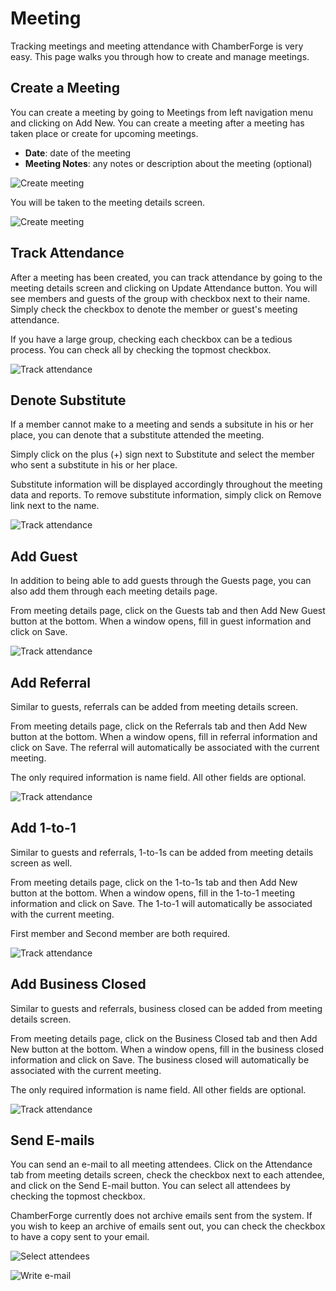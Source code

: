 # Meeting

Tracking meetings and meeting attendance with ChamberForge is very easy.  This page walks you through how to create and manage meetings.

## Create a Meeting

You can create a meeting by going to Meetings from left navigation menu and clicking on Add New.  You can create a meeting after a meeting has taken place or create for upcoming meetings.

- **Date**: date of the meeting
- **Meeting Notes**: any notes or description about the meeting (optional)

![Create meeting](images/mt-01-create-meeting.png)

You will be taken to the meeting details screen.

![Create meeting](images/mt-02-meeting-details.png)

## Track Attendance

After a meeting has been created, you can track attendance by going to the meeting details screen and clicking on Update Attendance button.  You will see members and guests of the group with checkbox next to their name.  Simply check the checkbox to denote the member or guest's meeting attendance.

If you have a large group, checking each checkbox can be a tedious process.  You can check all by checking the topmost checkbox.

![Track attendance](images/mt-03-track-attendance.png)

## Denote Substitute

If a member cannot make to a meeting and sends a subsitute in his or her place, you can denote that a substitute attended the meeting.

Simply click on the plus (+) sign next to Substitute and select the member who sent a substitute in his or her place.

Substitute information will be displayed accordingly throughout the meeting data and reports.  To remove substitute information, simply click on Remove link next to the name.

![Track attendance](images/mt-04-denote-substitute.png)

## Add Guest

In addition to being able to add guests through the Guests page, you can also add them through each meeting details page.  

From meeting details page, click on the Guests tab and then Add New Guest button at the bottom.  When a window opens, fill in guest information and click on Save.  

![Track attendance](images/mt-05-add-guest.png)

## Add Referral

Similar to guests, referrals can be added from meeting details screen.  

From meeting details page, click on the Referrals tab and then Add New button at the bottom.  When a window opens, fill in referral information and click on Save.  The referral will automatically be associated with the current meeting.

The only required information is name field.  All other fields are optional.

![Track attendance](images/mt-06-add-referral.png)

## Add 1-to-1

Similar to guests and referrals, 1-to-1s can be added from meeting details screen as well.	

From meeting details page, click on the 1-to-1s tab and then Add New button at the bottom.  When a window opens, fill in the 1-to-1 meeting information and click on Save.  The 1-to-1 will automatically be associated with the current meeting.

First member and Second member are both required.

![Track attendance](images/mt-07-add-1-to-1.png)

## Add Business Closed

Similar to guests and referrals, business closed can be added from meeting details screen.	

From meeting details page, click on the Business Closed tab and then Add New button at the bottom.  When a window opens, fill in the business closed information and click on Save.  The business closed will automatically be associated with the current meeting.

The only required information is name field.  All other fields are optional.

![Track attendance](images/mt-08-add-business-closed.png)

## Send E-mails

You can send an e-mail to all meeting attendees.  Click on the Attendance tab from meeting details screen, check the checkbox next to each attendee, and click on the Send E-mail button.  You can select all attendees by checking the topmost checkbox.

ChamberForge currently does not archive emails sent from the system.  If you wish to keep an archive of emails sent out, you can check the checkbox to have a copy sent to your email.

![Select attendees](images/mt-10-send-emails.png)

![Write e-mail](images/mt-09-send-emails.png)